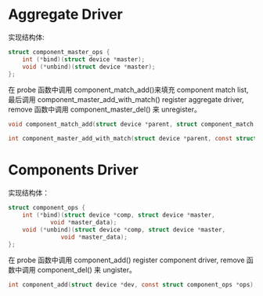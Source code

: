 # Aggregate Driver

实现结构体:

```c
struct component_master_ops {
	int (*bind)(struct device *master);
	void (*unbind)(struct device *master);
};
```

在 probe 函数中调用 component_match_add()来填充 component match list, 最后调用 component_master_add_with_match() register aggregate driver, remove 函数中调用 component_master_del() 来 unregister。

```c
void component_match_add(struct device *parent, struct component_match **matchptr, int (*compare)(struct device*, void*), void *compare_data)

int component_master_add_with_match(struct device *parent, const struct component_master_ops *ops, struct component_match *match)
```

# Components Driver

实现结构体：

```c
struct component_ops {
	int (*bind)(struct device *comp, struct device *master,
		    void *master_data);
	void (*unbind)(struct device *comp, struct device *master,
		       void *master_data);
};
```

在 probe 函数中调用 component_add() register component driver, remove 函数中调用 component_del() 来 ungister。

```c
int component_add(struct device *dev, const struct component_ops *ops);
```
